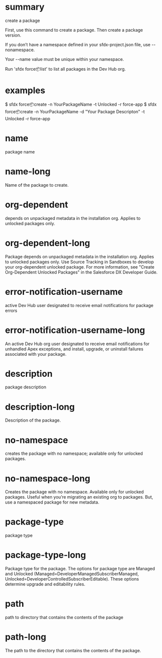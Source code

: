 # summary

create a package

First, use this command to create a package. Then create a package version.

If you don’t have a namespace defined in your sfdx-project.json file, use --nonamespace.

Your --name value must be unique within your namespace.

Run 'sfdx force:package:list' to list all packages in the Dev Hub org.

# examples

$ sfdx force:package:create -n YourPackageName -t Unlocked -r force-app
$ sfdx force:package:create -n YourPackageName -d "Your Package Descripton" -t Unlocked -r force-app

# name

package name

# name-long

Name of the package to create.

# org-dependent

depends on unpackaged metadata in the installation org. Applies to unlocked packages only.

# org-dependent-long

Package depends on unpackaged metadata in the installation org. Applies to unlocked packages only.
Use Source Tracking in Sandboxes to develop your org-dependent unlocked package.
For more information, see "Create Org-Dependent Unlocked Packages" in the Salesforce DX Developer Guide.

# error-notification-username

active Dev Hub user designated to receive email notifications for package errors

# error-notification-username-long

An active Dev Hub org user designated to receive email notifications for unhandled Apex exceptions, and install, upgrade, or uninstall failures associated with your package.

# description

package description

# description-long

Description of the package.

# no-namespace

creates the package with no namespace; available only for unlocked packages.

# no-namespace-long

Creates the package with no namespace. Available only for unlocked packages. Useful when you’re migrating an existing org to packages. But, use a namespaced package for new metadata.

# package-type

package type

# package-type-long

Package type for the package.
The options for package type are Managed and Unlocked (Managed=DeveloperManagedSubscriberManaged, Unlocked=DeveloperControlledSubscriberEditable).
These options determine upgrade and editability rules.

# path

path to directory that contains the contents of the package

# path-long

The path to the directory that contains the contents of the package.
